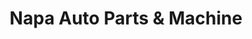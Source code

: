 ---
title: "Napa Auto Parts & Machine"
url: /guthrie/napa-auto-parts-and-machine/
shop: car parts
---